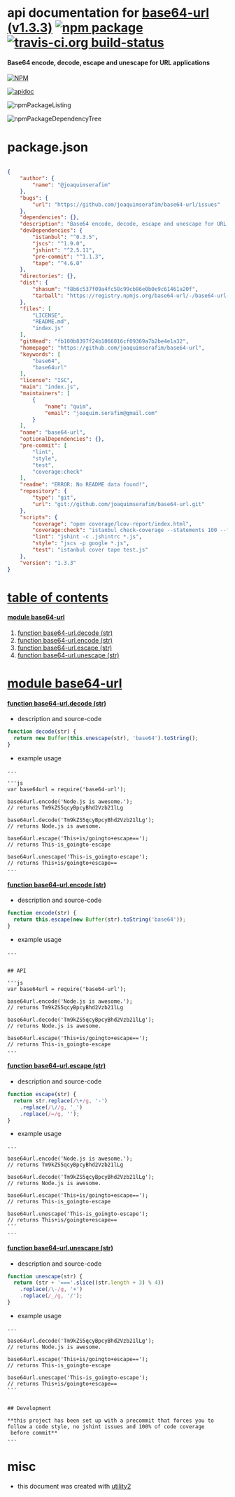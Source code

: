 # api documentation for  [base64-url (v1.3.3)](https://github.com/joaquimserafim/base64-url)  [![npm package](https://img.shields.io/npm/v/npmdoc-base64-url.svg?style=flat-square)](https://www.npmjs.org/package/npmdoc-base64-url) [![travis-ci.org build-status](https://api.travis-ci.org/npmdoc/node-npmdoc-base64-url.svg)](https://travis-ci.org/npmdoc/node-npmdoc-base64-url)
#### Base64 encode, decode, escape and unescape for URL applications

[![NPM](https://nodei.co/npm/base64-url.png?downloads=true)](https://www.npmjs.com/package/base64-url)

[![apidoc](https://npmdoc.github.io/node-npmdoc-base64-url/build/screenCapture.buildApidoc.browser.%252Fhome%252Ftravis%252Fbuild%252Fnpmdoc%252Fnode-npmdoc-base64-url%252Ftmp%252Fbuild%252Fapidoc.html.png)](https://npmdoc.github.io/node-npmdoc-base64-url/build/apidoc.html)

![npmPackageListing](https://npmdoc.github.io/node-npmdoc-base64-url/build/screenCapture.npmPackageListing.svg)

![npmPackageDependencyTree](https://npmdoc.github.io/node-npmdoc-base64-url/build/screenCapture.npmPackageDependencyTree.svg)



# package.json

```json

{
    "author": {
        "name": "@joaquimserafim"
    },
    "bugs": {
        "url": "https://github.com/joaquimserafim/base64-url/issues"
    },
    "dependencies": {},
    "description": "Base64 encode, decode, escape and unescape for URL applications",
    "devDependencies": {
        "istanbul": "^0.3.5",
        "jscs": "^1.9.0",
        "jshint": "^2.5.11",
        "pre-commit": "^1.1.3",
        "tape": "^4.6.0"
    },
    "directories": {},
    "dist": {
        "shasum": "f8b6c537f09a4fc58c99cb86e0b0e9c61461a20f",
        "tarball": "https://registry.npmjs.org/base64-url/-/base64-url-1.3.3.tgz"
    },
    "files": [
        "LICENSE",
        "README.md",
        "index.js"
    ],
    "gitHead": "fb100b8397f24b1066016cf09369a7b2be4e1a32",
    "homepage": "https://github.com/joaquimserafim/base64-url",
    "keywords": [
        "base64",
        "base64url"
    ],
    "license": "ISC",
    "main": "index.js",
    "maintainers": [
        {
            "name": "quim",
            "email": "joaquim.serafim@gmail.com"
        }
    ],
    "name": "base64-url",
    "optionalDependencies": {},
    "pre-commit": [
        "lint",
        "style",
        "test",
        "coverage:check"
    ],
    "readme": "ERROR: No README data found!",
    "repository": {
        "type": "git",
        "url": "git://github.com/joaquimserafim/base64-url.git"
    },
    "scripts": {
        "coverage": "open coverage/lcov-report/index.html",
        "coverage:check": "istanbul check-coverage --statements 100 --functions 100 --lines 100 --branches 100",
        "lint": "jshint -c .jshintrc *.js",
        "style": "jscs -p google *.js",
        "test": "istanbul cover tape test.js"
    },
    "version": "1.3.3"
}
```



# <a name="apidoc.tableOfContents"></a>[table of contents](#apidoc.tableOfContents)

#### [module base64-url](#apidoc.module.base64-url)
1.  [function <span class="apidocSignatureSpan">base64-url.</span>decode (str)](#apidoc.element.base64-url.decode)
1.  [function <span class="apidocSignatureSpan">base64-url.</span>encode (str)](#apidoc.element.base64-url.encode)
1.  [function <span class="apidocSignatureSpan">base64-url.</span>escape (str)](#apidoc.element.base64-url.escape)
1.  [function <span class="apidocSignatureSpan">base64-url.</span>unescape (str)](#apidoc.element.base64-url.unescape)



# <a name="apidoc.module.base64-url"></a>[module base64-url](#apidoc.module.base64-url)

#### <a name="apidoc.element.base64-url.decode"></a>[function <span class="apidocSignatureSpan">base64-url.</span>decode (str)](#apidoc.element.base64-url.decode)
- description and source-code
```javascript
function decode(str) {
  return new Buffer(this.unescape(str), 'base64').toString();
}
```
- example usage
```shell
...

'''js
var base64url = require('base64-url');

base64url.encode('Node.js is awesome.');
// returns Tm9kZS5qcyBpcyBhd2Vzb21lLg

base64url.decode('Tm9kZS5qcyBpcyBhd2Vzb21lLg');
// returns Node.js is awesome.

base64url.escape('This+is/goingto+escape==');
// returns This-is_goingto-escape

base64url.unescape('This-is_goingto-escape');
// returns This+is/goingto+escape==
...
```

#### <a name="apidoc.element.base64-url.encode"></a>[function <span class="apidocSignatureSpan">base64-url.</span>encode (str)](#apidoc.element.base64-url.encode)
- description and source-code
```javascript
function encode(str) {
  return this.escape(new Buffer(str).toString('base64'));
}
```
- example usage
```shell
...


## API

'''js
var base64url = require('base64-url');

base64url.encode('Node.js is awesome.');
// returns Tm9kZS5qcyBpcyBhd2Vzb21lLg

base64url.decode('Tm9kZS5qcyBpcyBhd2Vzb21lLg');
// returns Node.js is awesome.

base64url.escape('This+is/goingto+escape==');
// returns This-is_goingto-escape
...
```

#### <a name="apidoc.element.base64-url.escape"></a>[function <span class="apidocSignatureSpan">base64-url.</span>escape (str)](#apidoc.element.base64-url.escape)
- description and source-code
```javascript
function escape(str) {
  return str.replace(/\+/g, '-')
    .replace(/\//g, '_')
    .replace(/=/g, '');
}
```
- example usage
```shell
...

base64url.encode('Node.js is awesome.');
// returns Tm9kZS5qcyBpcyBhd2Vzb21lLg

base64url.decode('Tm9kZS5qcyBpcyBhd2Vzb21lLg');
// returns Node.js is awesome.

base64url.escape('This+is/goingto+escape==');
// returns This-is_goingto-escape

base64url.unescape('This-is_goingto-escape');
// returns This+is/goingto+escape==
'''
...
```

#### <a name="apidoc.element.base64-url.unescape"></a>[function <span class="apidocSignatureSpan">base64-url.</span>unescape (str)](#apidoc.element.base64-url.unescape)
- description and source-code
```javascript
function unescape(str) {
  return (str + '==='.slice((str.length + 3) % 4))
    .replace(/\-/g, '+')
    .replace(/_/g, '/');
}
```
- example usage
```shell
...

base64url.decode('Tm9kZS5qcyBpcyBhd2Vzb21lLg');
// returns Node.js is awesome.

base64url.escape('This+is/goingto+escape==');
// returns This-is_goingto-escape

base64url.unescape('This-is_goingto-escape');
// returns This+is/goingto+escape==
'''


## Development

**this project has been set up with a precommit that forces you to follow a code style, no jshint issues and 100% of code coverage
 before commit**
...
```



# misc
- this document was created with [utility2](https://github.com/kaizhu256/node-utility2)

